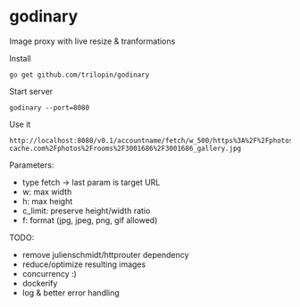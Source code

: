 # godinary
Image proxy with live resize &amp; tranformations


Install
```
go get github.com/trilopin/godinary
```

Start server
```
godinary --port=8080
```


Use it
```
http://localhost:8080/v0.1/accountname/fetch/w_500/https%3A%2F%2Fphotos.roomorama-cache.com%2Fphotos%2Frooms%2F3001686%2F3001686_gallery.jpg
```

Parameters:
- type fetch -> last param is target URL
- w: max width
- h: max height
- c_limit: preserve height/width ratio
- f: format (jpg, jpeg, png, gif allowed)

TODO:
- remove julienschmidt/httprouter dependency 
- reduce/optimize resulting images
- concurrency :)
- dockerify
- log & better error handling
